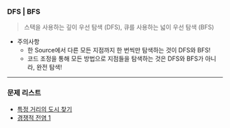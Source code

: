 ### DFS | BFS
> 스택을 사용하는 깊이 우선 탐색 (DFS), 큐를 사용하는 넓이 우선 탐색 (BFS)

* 주의사항
  * 한 Source에서 다른 모든 지점까지 한 번씩만 탐색하는 것이 DFS와 BFS!
  * 코드 조정을 통해 모든 방법으로 지점들을 탐색하는 것은 DFS와 BFS가 아니라, 완전 탐색!

<hr>

### 문제 리스트

* [특정 거리의 도시 찾기](https://github.com/PoSungKim/algorithm_review/blob/master/DFS%7CBFS/1.%ED%8A%B9%EC%A0%95%20%EA%B1%B0%EB%A6%AC%EC%9D%98%20%EB%8F%84%EC%8B%9C%20%EC%B0%BE%EA%B8%B0.md)
* [경쟁적 전염 1](https://github.com/PoSungKim/algorithm_review/blob/master/DFS%7CBFS/2-1.%EA%B2%BD%EC%9F%81%EC%A0%81%20%EC%A0%84%EC%97%BC.md)
